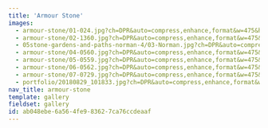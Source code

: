 ```yaml
---
title: 'Armour Stone'
images:
  - armour-stone/01-024.jpg?ch=DPR&auto=compress,enhance,format&w=475&h=300
  - armour-stone/02-1360.jpg?ch=DPR&auto=compress,enhance,format&w=475&h=300
  - 05stone-gardens-and-paths-norman-4/03-Norman.jpg?ch=DPR&auto=compress,enhance,format&w=475&h=300
  - armour-stone/04-0560.jpg?ch=DPR&auto=compress,enhance,format&w=475&h=300
  - armour-stone/05-0559.jpg?ch=DPR&auto=compress,enhance,format&w=475&h=300
  - armour-stone/06-0562.jpg?ch=DPR&auto=compress,enhance,format&w=475&h=300
  - armour-stone/07-0729.jpg?ch=DPR&auto=compress,enhance,format&w=475&h=300
  - portfolio/20180829_101833.jpg?ch=DPR&auto=compress,enhance,format&w=475&h=300
nav_title: armour-stone
template: gallery
fieldset: gallery
id: ab048ebe-6a56-4fe9-8362-7ca76ccdeaaf
---
```

